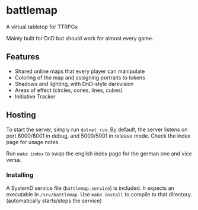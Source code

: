 # battlemap
A virtual tabletop for TTRPGs

Mainly built for DnD but should work for almost every game.

## Features
 - Shared online maps that every player can manipulate
 - Coloring of the map and assigning portraits to tokens
 - Shadows and lighting, with DnD-style darkvision
 - Areas of effect (circles, cones, lines, cubes) 
 - Initiative Tracker

## Hosting
To start the server, simply run `dotnet run`.
By default, the server listens on port 8000/8001 in debug, and 5000/5001 in release mode.
Check the index page for usage notes.

Run `make index` to swap the english index page for the german one and vice versa.

### Installing
A SystemD service file (`battlemap.service`) is included.
It expects an executable in `/srv/battlemap`.
Use `make install` to compile to that directory. (automatically starts/stops the service)
